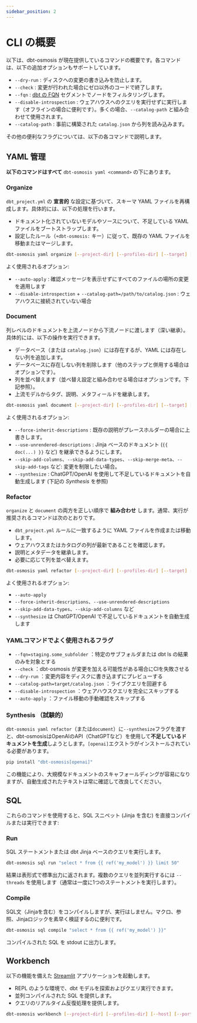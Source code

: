 ```yaml
---
sidebar_position: 2
---
```

# CLI の概要

以下は、dbt-osmosis が現在提供しているコマンドの概要です。各コマンドは、以下の追加オプションもサポートしています。

- `--dry-run` : ディスクへの変更の書き込みを防止します。
- `--check` : 変更が行われた場合にゼロ以外のコードで終了します。
- `--fqn` : [dbt の FQN](https://docs.getdbt.com/reference/node-selection/syntax#the-fqn-method) セグメントでノードをフィルタリングします。
- `--disable-introspection` : ウェアハウスへのクエリを実行せずに実行します（オフラインの場合に便利です）。多くの場合、`--catalog-path` と組み合わせて使用されます。
- `--catalog-path` : 事前に構築された `catalog.json` から列を読み込みます。

その他の便利なフラグについては、以下の各コマンドで説明します。

## YAML 管理

**以下のコマンドはすべて** `dbt-osmosis yaml <command>` の下にあります。

### Organize

`dbt_project.yml` の **宣言的** な設定に基づいて、スキーマ YAML ファイルを再構成します。具体的には、以下の処理を行います。

- ドキュメント化されていないモデルやソースについて、不足している YAML ファイルをブートストラップします。
- 設定したルール（`+dbt-osmosis:` キー）に従って、既存の YAML ファイルを移動またはマージします。

```bash
dbt-osmosis yaml organize [--project-dir] [--profiles-dir] [--target] [--fqn ...] [--dry-run] [--check]
```

よく使用されるオプション:

- `--auto-apply` : 確認メッセージを表示せずにすべてのファイルの場所の変更を適用します
- `--disable-introspection` + `--catalog-path=/path/to/catalog.json` : ウェアハウスに接続されていない場合

### Document

列レベルのドキュメントを上流ノードから下流ノードに渡します（深い継承）。具体的には、以下の操作を実行できます。

- データベース（または `catalog.json`）には存在するが、YAML には存在しない列を追加します。
- データベースに存在しない列を削除します（他のステップと併用する場合はオプションです）。
- 列を並べ替えます（並べ替え設定と組み合わせる場合はオプションです。下記参照）。
- 上流モデルからタグ、説明、メタフィールドを継承します。

```bash
dbt-osmosis yaml document [--project-dir] [--profiles-dir] [--target] [--fqn ...] [--dry-run] [--check]
```

よく使用されるオプション:

- `--force-inherit-descriptions` : 既存の説明がプレースホルダーの場合に上書きします。
- `--use-unrendered-descriptions` : Jinja ベースのドキュメント (`{{ doc(...) }}` など) を継承できるようにします。
- `--skip-add-columns`、`--skip-add-data-types`、`--skip-merge-meta`、`--skip-add-tags` など: 変更を制限したい場合。
- `--synthesize` : ChatGPT/OpenAI を使用して不足しているドキュメントを自動生成します (下記の *Synthesis* を参照)

### Refactor

`organize` と `document` の両方を正しい順序で **組み合わせ** します。通常、実行が推奨されるコマンドは次のとおりです。

- `dbt_project.yml` ルールに一致するように YAML ファイルを作成または移動します。
- ウェアハウスまたはカタログの列が最新であることを確認します。
- 説明とメタデータを継承します。
- 必要に応じて列を並べ替えます。

```bash
dbt-osmosis yaml refactor [--project-dir] [--profiles-dir] [--target] [--fqn ...] [--dry-run] [--check]
```

よく使用されるオプション:

- `--auto-apply`
- `--force-inherit-descriptions`、`--use-unrendered-descriptions`
- `--skip-add-data-types`、`--skip-add-columns` など
- `--synthesize` は ChatGPT/OpenAI で不足しているドキュメントを自動生成します

### YAMLコマンドでよく使用されるフラグ

- `--fqn=staging.some_subfolder` ：特定のサブフォルダまたは dbt ls の結果のみを対象とする
- `--check` ：dbt-osmosis が変更を加える可能性がある場合にCIを失敗させる
- `--dry-run` ：変更内容をディスクに書き込まずにプレビューする
- `--catalog-path=target/catalog.json` ：ライブクエリを回避する
- `--disable-introspection` ：ウェアハウスクエリを完全にスキップする
- `--auto-apply` ：ファイル移動の手動確認をスキップする

### Synthesis （試験的）

`dbt-osmosis yaml refactor`（または`document`）に`--synthesize`フラグを渡すと、dbt-osmosisはOpenAIのAPI（ChatGPTなど）を使用して**不足しているドキュメントを生成**しようとします。`[openai]`エクストラがインストールされている必要があります。

```bash
pip install "dbt-osmosis[openai]"
```

この機能により、大規模なドキュメントのスキャフォールディングが容易になりますが、自動生成されたテキストは常に確認して改良してください。

## SQL

これらのコマンドを使用すると、SQL スニペット (Jinja を含む) を直接コンパイルまたは実行できます:

### Run

SQL ステートメントまたは dbt Jinja ベースのクエリを実行します。

```bash
dbt-osmosis sql run "select * from {{ ref('my_model') }} limit 50"
```

結果は表形式で標準出力に返されます。複数のクエリを並列実行するには `--threads` を使用します（通常は一度に1つのステートメントを実行します）。

### Compile

SQL文（Jinjaを含む）をコンパイルしますが、実行はしません。マクロ、参照、Jinjaロジックを素早く検証するのに便利です。

```bash
dbt-osmosis sql compile "select * from {{ ref('my_model') }}"
```

コンパイルされた SQL を stdout に出力します。

## Workbench

以下の機能を備えた [Streamlit](https://streamlit.io/) アプリケーションを起動します。

- REPL のような環境で、dbt モデルを探索およびクエリ実行できます。
- 並列コンパイルされた SQL を提供します。
- クエリのリアルタイム反復処理を提供します。

```bash
dbt-osmosis workbench [--project-dir] [--profiles-dir] [--host] [--port]
```

